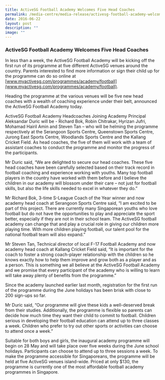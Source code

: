 ```yaml
---
title: ActiveSG Football Academy Welcomes Five Head Coaches
permalink: /media-centre/media-release/activesg-football-academy-welcomes-five-head-coaches/
date: 2016-06-22
layout: post
description: ""
image: ""
---
```

### **ActiveSG Football Academy Welcomes Five Head Coaches**

In less than a week, the ActiveSG Football Academy will be kicking off the first run of its programme at five different ActiveSG venues around the country. Parents interested to find more information or sign their child up for the programme can do so online at [www.myactivesg.com/programmes/academy/football](www.myactivesg.com/programmes/academy/football).

Heading the programme at the various venues will be five new head coaches with a wealth of coaching experience under their belt, announced the ActiveSG Football Academy today.

ActiveSG Football Academy Headcoaches
Joining Academy Principal Aleksandar Duric will be - Richard Bok, Robin Chitrakar, Hyrizan Jufri, Mohamad Hairil Amin and Steven Tan – who will be helming the programme respectively at the Serangoon Sports Centre, Queenstown Sports Centre, Jurong East Sports Centre, Woodlands Sports Centre and the Kallang Cricket Field. As head coaches, the five of them will work with a team of assistant coaches to conduct the programme and monitor the progress of the participants.

Mr Duric said, “We are delighted to secure our head coaches. These five head coaches have been carefully selected based on their track record in football coaching and experience working with youths. Many top football players in the country have worked with them before and I believe the children in our academy will blossom under their care – not just for football skills, but also the life skills needed to excel in whatever they do.”

Mr Richard Bok, 3-time S-League Coach of the Year winner and now academy head coach at Serangoon Sports Centre said, “I am excited to be part of this project. There are currently many Singaporean youths who love football but do not have the opportunities to play and appreciate the sport better, especially if they are not in their school team. The ActiveSG football academy can change that and play a crucial role in giving our children more playing time. With more children playing football, our talent pool for the national football team will also expand.”

Mr Steven Tan, Technical director of local F-17 Football Academy and now academy head coach at Kallang Cricket Field said, “It is important for the coach to foster a strong coach-player relationship with the children so he knows exactly how to help them improve and grow both as a player and as a person. This is something we all believe at the ActiveSG Football Academy and we promise that every participant of the academy who is willing to learn will take away plenty of benefits from the programme.”

Since the academy launched earlier last month, registration for the first run of the programme during the June holidays has been brisk with close to 200 sign-ups so far.

Mr Duric said, “Our programme will give these kids a well-deserved break from their studies. Additionally, the programme is flexible so parents can decide how much time they want their child to commit to football. Children serious in developing their football education can attend up to three classes a week. Children who prefer to try out other sports or activities can choose to attend once a week.”

Suitable for both boys and girls, the inaugural academy programme will begin on 28 May and will take place over five weeks during the June school holidays. Participants can choose to attend up to three sessions a week. To make the programme accessible for Singaporeans, the programme will be held at five ActiveSG venues island-wide. Priced at only $130, the programme is currently one of the most affordable football academy programmes in Singapore.